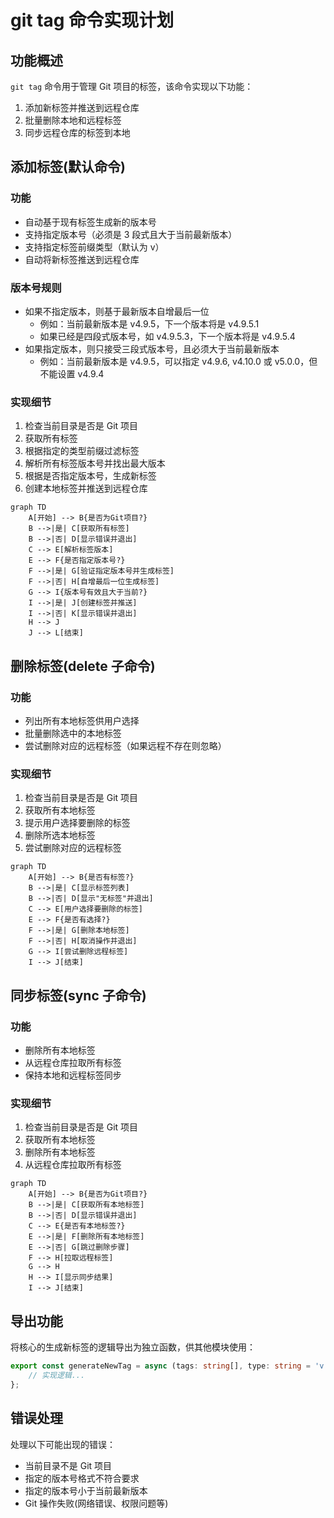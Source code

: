 # git tag 命令实现计划

## 功能概述

`git tag` 命令用于管理 Git 项目的标签，该命令实现以下功能：

1. 添加新标签并推送到远程仓库
2. 批量删除本地和远程标签
3. 同步远程仓库的标签到本地

## 添加标签(默认命令)

### 功能

-   自动基于现有标签生成新的版本号
-   支持指定版本号（必须是 3 段式且大于当前最新版本）
-   支持指定标签前缀类型（默认为 v）
-   自动将新标签推送到远程仓库

### 版本号规则

-   如果不指定版本，则基于最新版本自增最后一位
    -   例如：当前最新版本是 v4.9.5，下一个版本将是 v4.9.5.1
    -   如果已经是四段式版本号，如 v4.9.5.3，下一个版本将是 v4.9.5.4
-   如果指定版本，则只接受三段式版本号，且必须大于当前最新版本
    -   例如：当前最新版本是 v4.9.5，可以指定 v4.9.6, v4.10.0 或 v5.0.0，但不能设置 v4.9.4

### 实现细节

1. 检查当前目录是否是 Git 项目
2. 获取所有标签
3. 根据指定的类型前缀过滤标签
4. 解析所有标签版本号并找出最大版本
5. 根据是否指定版本号，生成新标签
6. 创建本地标签并推送到远程仓库

```mermaid
graph TD
    A[开始] --> B{是否为Git项目?}
    B -->|是| C[获取所有标签]
    B -->|否| D[显示错误并退出]
    C --> E[解析标签版本]
    E --> F{是否指定版本号?}
    F -->|是| G[验证指定版本号并生成标签]
    F -->|否| H[自增最后一位生成标签]
    G --> I{版本号有效且大于当前?}
    I -->|是| J[创建标签并推送]
    I -->|否| K[显示错误并退出]
    H --> J
    J --> L[结束]
```

## 删除标签(delete 子命令)

### 功能

-   列出所有本地标签供用户选择
-   批量删除选中的本地标签
-   尝试删除对应的远程标签（如果远程不存在则忽略）

### 实现细节

1. 检查当前目录是否是 Git 项目
2. 获取所有本地标签
3. 提示用户选择要删除的标签
4. 删除所选本地标签
5. 尝试删除对应的远程标签

```mermaid
graph TD
    A[开始] --> B{是否有标签?}
    B -->|是| C[显示标签列表]
    B -->|否| D[显示"无标签"并退出]
    C --> E[用户选择要删除的标签]
    E --> F{是否有选择?}
    F -->|是| G[删除本地标签]
    F -->|否| H[取消操作并退出]
    G --> I[尝试删除远程标签]
    I --> J[结束]
```

## 同步标签(sync 子命令)

### 功能

-   删除所有本地标签
-   从远程仓库拉取所有标签
-   保持本地和远程标签同步

### 实现细节

1. 检查当前目录是否是 Git 项目
2. 获取所有本地标签
3. 删除所有本地标签
4. 从远程仓库拉取所有标签

```mermaid
graph TD
    A[开始] --> B{是否为Git项目?}
    B -->|是| C[获取所有本地标签]
    B -->|否| D[显示错误并退出]
    C --> E{是否有本地标签?}
    E -->|是| F[删除所有本地标签]
    E -->|否| G[跳过删除步骤]
    F --> H[拉取远程标签]
    G --> H
    H --> I[显示同步结果]
    I --> J[结束]
```

## 导出功能

将核心的生成新标签的逻辑导出为独立函数，供其他模块使用：

```typescript
export const generateNewTag = async (tags: string[], type: string = 'v', version?: string): Promise<string> => {
    // 实现逻辑...
};
```

## 错误处理

处理以下可能出现的错误：

-   当前目录不是 Git 项目
-   指定的版本号格式不符合要求
-   指定的版本号小于当前最新版本
-   Git 操作失败(网络错误、权限问题等)
